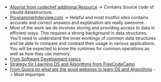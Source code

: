 - [Algorist from codechef additional Resource](http://www.algorist.com/algorist.html)  -> Contains Source code of inbuild datastructure.
- [ProgrammerInterview.com](https://www.programmerinterview.com/index.php/data-structures/introduction/) -> Helpful and most trustful sites contains accurate and correct answers and explanation are really awesome.
- Most of the work we do involves storing and providing access to data in efficient ways. This requires a strong background in data structures. You’ll need to understand the inner workings of common data structures and be able to compare and contrast their usage in various applications. You will be expected to know the runtimes for common operations as well as how they use memory.
- [From Software Development topics](https://www.amazon.jobs/en-gb/landing_pages/software-development-topics)
- [Strategy for Learning DS and Algorithms from FreeCodeCamp](https://forum.freecodecamp.org/t/what-is-your-strategy-for-learning-data-structures-and-algorithms/86995/5)
- [From Quora on what are the good websites to learn DS and Algorithms](https://www.quora.com/What-are-some-good-websites-to-learn-data-structures-and-algorithms) -> Most Important
 



